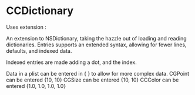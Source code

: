 CCDictionary
============

Uses extension : <NONE>

An extension to NSDictionary, taking the hazzle out of loading and reading dictionaries.
Entries supports an extended syntax, allowing for fewer lines, defaults, and indexed data.

Indexed entries are made adding a dot, and the index.

Data in a plist can be entered in { } to allow for more complex data.
CGPoint can be entered {10, 10}
CGSize can be entered {10, 10}
CCColor can be entered {1.0, 1.0, 1.0, 1.0}


